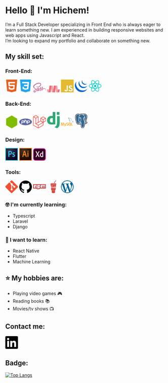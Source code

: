 # Hello 👋 I'm Hichem!

I’m a Full Stack Developer specializing in Front End who is always eager to learn something new. I am experienced in building responsive websites and web apps using Javascript and React.  
I’m looking to expand my portfolio and collaborate on something new.  

## My skill set:  
### Front-End:   
<p>
<img src="https://raw.githubusercontent.com/Hichem-Chabou/Hichem-Chabou/master/assets/html5.svg" height="auto" width="40">
<img src="https://raw.githubusercontent.com/Hichem-Chabou/Hichem-Chabou/master/assets/css3.svg" height="auto" width="40">
<img src="https://raw.githubusercontent.com/Hichem-Chabou/Hichem-Chabou/master/assets/sass.svg" height="auto" width="40">
<img src="https://raw.githubusercontent.com/Hichem-Chabou/Hichem-Chabou/master/assets/materialize.svg" height="auto" width="40">
<img src="https://raw.githubusercontent.com/Hichem-Chabou/Hichem-Chabou/master/assets/javascript.svg" height="auto" width="40">
<img src="https://raw.githubusercontent.com/Hichem-Chabou/Hichem-Chabou/master/assets/jquery.svg" height="auto" width="40">
<img src="https://raw.githubusercontent.com/Hichem-Chabou/Hichem-Chabou/master/assets/react.svg" height="auto" width="40">
</p>  

### Back-End:   
<p>
<img src="https://raw.githubusercontent.com/Hichem-Chabou/Hichem-Chabou/master/assets/node.svg" height="auto" width="40">
<img src="https://raw.githubusercontent.com/Hichem-Chabou/Hichem-Chabou/master/assets/php.svg" height="auto" width="40">
<img src="https://raw.githubusercontent.com/Hichem-Chabou/Hichem-Chabou/master/assets/laravel.svg" height="auto" width="40">
<img src="https://raw.githubusercontent.com/Hichem-Chabou/Hichem-Chabou/master/assets/django.svg" height="auto" width="40">
<img src="https://raw.githubusercontent.com/Hichem-Chabou/Hichem-Chabou/master/assets/mysql.svg" height="auto" width="40">
<img src="https://raw.githubusercontent.com/Hichem-Chabou/Hichem-Chabou/master/assets/postgresql.svg" height="auto" width="40">
</p>  

### Design:   
<p>
<img src="https://raw.githubusercontent.com/Hichem-Chabou/Hichem-Chabou/master/assets/photoshop.svg" height="auto" width="40">
<img src="https://raw.githubusercontent.com/Hichem-Chabou/Hichem-Chabou/master/assets/illustrator.svg" height="auto" width="40">
<img src="https://raw.githubusercontent.com/Hichem-Chabou/Hichem-Chabou/master/assets/XD.svg" height="auto" width="40">
</p>

### Tools:   
<p>
<img src="https://raw.githubusercontent.com/Hichem-Chabou/Hichem-Chabou/master/assets/git.svg" height="auto" width="40">
<img src="https://raw.githubusercontent.com/Hichem-Chabou/Hichem-Chabou/master/assets/github.svg" height="auto" width="40">
<img src="https://raw.githubusercontent.com/Hichem-Chabou/Hichem-Chabou/master/assets/npm.svg" height="auto" width="40">
<img src="https://raw.githubusercontent.com/Hichem-Chabou/Hichem-Chabou/master/assets/gulp.svg" height="auto" width="40">
<img src="https://raw.githubusercontent.com/Hichem-Chabou/Hichem-Chabou/master/assets/wordpress.svg" height="auto" width="40">
</p>  

### :nerd_face: I'm currently learning:  
- Typescript
- Laravel
- Django

### :thinking: I want to learn:  
- React Native
- Flutter
- Machine Learning

## :star: My hobbies are:  
- Playing video games :video_game:
- Reading books :books:
- Movies/tv shows :tv:  

## Contact me:  

[<img alt="HichemChabou | LinkedIn" width="40px" src="https://raw.githubusercontent.com/Hichem-Chabou/Hichem-Chabou/master/assets/linkedin.svg" />][1]  

## Badge:  
[![Top Langs](https://github-readme-stats.vercel.app/api/top-langs/?username=Hichem-Chabou)](https://github.com/anuraghazra/github-readme-stats)

[1]: https://www.linkedin.com/in/hichem-chabou/